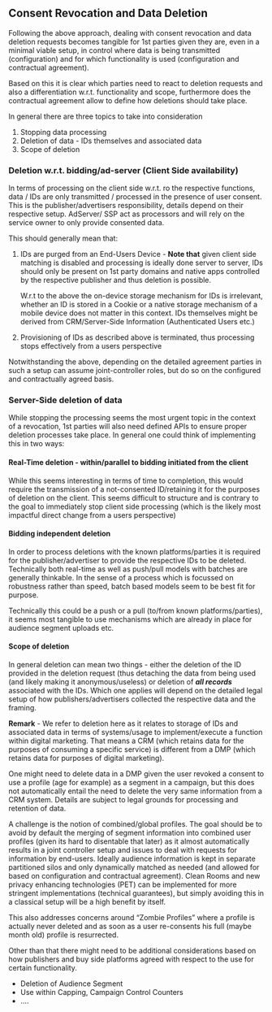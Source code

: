 ## Consent Revocation and Data Deletion

Following the above approach, dealing with consent revocation and data deletion requests becomes tangible for 1st parties given they are, even in a minimal viable setup, in control where data is being transmitted (configuration) and for which functionality is used (configuration and contractual agreement).

Based on this it is clear which parties need to react to deletion requests and also a differentiation w.r.t. functionality and scope, furthermore does the contractual agreement allow to define how deletions should take place.  

In general there are three topics to take into consideration

1. Stopping data processing
2. Deletion of data - IDs themselves and associated data
3. Scope of deletion

### Deletion w.r.t. bidding/ad-server (Client Side availability)

In terms of processing on the client side w.r.t. ro the respective functions, data / IDs are only transmitted / processed in the presence of user consent. This is the publisher/advertisers responsibility, details depend on their respective setup. AdServer/ SSP act as processors and will rely on the service owner to only provide consented data.

This should generally mean that:

1. IDs are purged from an End-Users Device - **Note that** given client side matching is disabled and processing is ideally done server to server, IDs should only be present on 1st party domains and native apps controlled by the respective publisher and thus deletion is possible.

    W.r.t to the above the on-device storage mechanism for IDs is irrelevant, whether an ID is stored in a Cookie or a native storage mechanism of a mobile device does not matter in this context. IDs themselves might be derived from CRM/Server-Side Information (Authenticated Users etc.)

2. Provisioning of IDs as described above is terminated, thus processing stops effectively from a users perspective

Notwithstanding the above, depending on the detailed agreement parties in such a setup can assume joint-controller roles, but do so on the configured and contractually agreed basis.

### Server-Side deletion of data

While stopping the processing seems the most urgent topic in the context of a revocation, 1st parties will also need defined APIs to ensure proper deletion processes take place. In general one could think of implementing this in two ways:

#### Real-Time deletion - within/parallel to bidding initiated from the client

While this seems interesting in terms of time to completion, this would require the transmission of a not-consented ID/retaining it for the purposes of deletion on the client. This seems difficult to structure and is contrary to the goal to immediately stop client side processing (which is the likely most impactful direct change from a users perspective)

#### Bidding independent deletion

In order to process deletions with the known platforms/parties it is required for the publisher/advertiser to provide the respective IDs to be deleted.  Technically both real-time as well as push/pull models with batches are generally thinkable. In the sense of a process which is focussed on robustness rather than speed, batch based models seem to be best fit for purpose.

Technically this could be a push or a pull (to/from known platforms/parties), it seems most tangible to use mechanisms which are already in place for audience segment uploads etc.

#### Scope of deletion

In general deletion can mean two things - either the deletion of the ID provided in the deletion request (thus detaching the data from being used (and likely making it anonymous/useless) or deletion of **_all records_** associated with the IDs. Which one applies will depend on the detailed legal setup of how publishers/advertisers collected the respective data and the framing.

**Remark** - We refer to deletion here as it relates to storage of IDs and associated data in terms of systems/usage to implement/execute a function within digital marketing. That means a CRM (which retains data for the purposes of consuming a specific service) is different from a DMP (which retains data for purposes of digital marketing).

One might need to delete data in a DMP given the user revoked a consent to use a profile (age for example) as a segment in a campaign, but this does not automatically entail the need to delete the very same information from a CRM system. Details are subject to legal grounds for processing and retention of data.

A challenge is the notion of combined/global profiles. The goal should be to avoid by default the merging of segment information into combined user profiles (given its hard to disentable that later) as it almost automatically results in a joint controller setup and issues to deal with requests for information by end-users. Ideally audience information is kept in separate partitioned silos and only dynamically matched as needed (and allowed for based on configuration and contractual agreement). Clean Rooms and new privacy enhancing technologies (PET) can be implemented for more stringent implementations (technical guarantees), but simply avoiding this in a classical setup will be a high benefit by itself.

This also addresses concerns around “Zombie Profiles” where a profile is actually never deleted and as soon as a user re-consents his full (maybe month old) profile is resurrected.

Other than that there might need to be additional considerations based on how publishers and buy side platforms agreed with respect to the use for certain functionality.

* Deletion of Audience Segment
* Use within Capping, Campaign Control Counters
* ….
